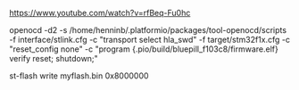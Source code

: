 https://www.youtube.com/watch?v=rfBeq-Fu0hc


openocd -d2 -s /home/henninb/.platformio/packages/tool-openocd/scripts -f interface/stlink.cfg -c "transport select hla_swd" -f target/stm32f1x.cfg -c "reset_config none" -c "program {.pio/build/bluepill_f103c8/firmware.elf}  verify reset; shutdown;"


st-flash write myflash.bin 0x8000000
